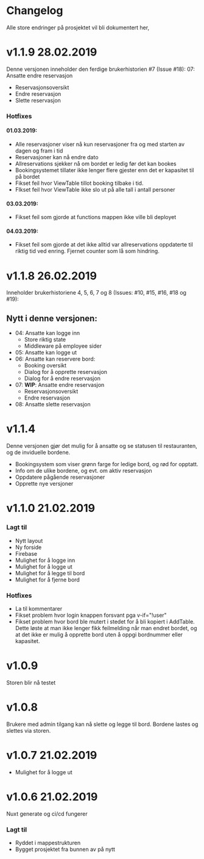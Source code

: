 # Changelog
Alle store endringer på prosjektet vil bli dokumentert her,

# v1.1.9 28.02.2019
Denne versjonen inneholder den ferdige brukerhistorien #7 (Issue #18):
07: Ansatte endre reservasjon
* Reservasjonsoversikt
* Endre reservasjon
* Slette reservasjon

### Hotfixes 
#### 01.03.2019:
* Alle reservasjoner viser nå kun reservasjoner fra og med starten av dagen og fram i tid
* Reservasjoner kan nå endre dato
* Allreservations sjekker nå om bordet er ledig før det kan bookes
* Bookingsystemet tillater ikke lenger flere gjester enn det er kapasitet til på bordet
* Fikset feil hvor ViewTable tillot booking tilbake i tid.
* FIkset feil hvor ViewTable ikke slo ut på alle tall i antall personer
#### 03.03.2019:
* Fikset feil som gjorde at functions mappen ikke ville bli deployet
#### 04.03.2019:
* Fikset feil som gjorde at det ikke alltid var allreservations oppdaterte til riktig tid ved enring. Fjernet counter som lå som hindring.

# v1.1.8 26.02.2019
Inneholder brukerhistoriene 4, 5, 6, 7 og 8 (Issues: #10, #15, #16, #18 og #19):
## Nytt i denne versjonen:
* 04: Ansatte kan logge inn
  * Store riktig state
  * Middleware på employee sider
* 05: Ansatte kan logge ut
* 06: Ansatte kan reservere bord:
  * Booking oversikt
  * Dialog for å opprette reservasjon
  * Dialog for å endre reservasjon
* 07: **WIP**: Ansatte endre reservasjon
  * Reservasjonsoversikt
  * Endre reservasjon
* 08: Ansatte slette reservasjon

# v1.1.4
Denne versjonen gjør det mulig for å ansatte og se statusen til restauranten, og de inviduelle bordene.
* Bookingsystem som viser grønn farge for ledige bord, og rød for opptatt.
* Info om de ulike bordene, og evt. om aktiv reservasjon
* Oppdatere pågående reservasjoner
* Opprette nye versjoner

# v1.1.0 21.02.2019
### Lagt til
* Nytt layout
* Ny forside
* Firebase
* Mulighet for å logge inn
* Mulighet for å logge ut
* Mulighet for å legge til bord
* Mulighet for å fjerne bord

### Hotfixes
* La til kommentarer
* Fikset problem hvor login knappen forsvant pga v-if="!user"
* Fikset problem hvor bord ble mutert i stedet for å bli kopiert i AddTable. Dette løste at man ikke lenger fikk feilmelding når man endret bordet, og at det ikke er mulig å opprette bord uten å oppgi bordnummer eller kapasitet.

# v1.0.9
Storen blir nå testet

# v1.0.8
Brukere med admin tilgang kan nå slette og legge til bord.
Bordene lastes og slettes via storen.

# v1.0.7 21.02.2019
* Mulighet for å logge ut

# v1.0.6 21.02.2019
Nuxt generate og ci/cd fungerer
### Lagt til
* Ryddet i mappestrukturen
* Bygget prosjektet fra bunnen av på nytt
